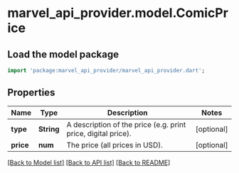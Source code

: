 # marvel_api_provider.model.ComicPrice

## Load the model package
```dart
import 'package:marvel_api_provider/marvel_api_provider.dart';
```

## Properties
Name | Type | Description | Notes
------------ | ------------- | ------------- | -------------
**type** | **String** | A description of the price (e.g. print price, digital price). | [optional] 
**price** | **num** | The price (all prices in USD). | [optional] 

[[Back to Model list]](../README.md#documentation-for-models) [[Back to API list]](../README.md#documentation-for-api-endpoints) [[Back to README]](../README.md)


